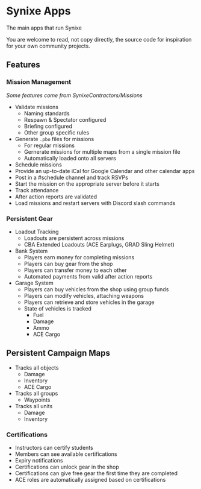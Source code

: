 # Synixe Apps

The main apps that run Synixe

You are welcome to read, not copy directly, the source code for inspiration for your own community projects.

## Features

### Mission Management

*Some features come from SynixeContractors/Missions*

- Validate missions
    - Naming standards
    - Respawn & Spectator configured
    - Briefing configured
    - Other group specific rules
- Generate `.pbo` files for missions
    - For regular missions
    - Gernerate missions for multiple maps from a single mission file
    - Automatically loaded onto all servers
- Schedule missions
- Provide an up-to-date iCal for Google Calendar and other calendar apps
- Post in a #schedule channel and track RSVPs
- Start the mission on the appropriate server before it starts
- Track attendance
- After action reports are validated
- Load missions and restart servers with Discord slash commands

### Persistent Gear

- Loadout Tracking
    - Loadouts are persistent across missions
    - CBA Extended Loadouts (ACE Earplugs, GRAD Sling Helmet)
- Bank System
    - Players earn money for completing missions
    - Players can buy gear from the shop
    - Players can transfer money to each other
    - Automated payments from valid after action reports
- Garage System
    - Players can buy vehicles from the shop using group funds
    - Players can modify vehicles, attaching weapons
    - Players can retrieve and store vehicles in the garage
    - State of vehicles is tracked
        - Fuel
        - Damage
        - Ammo
        - ACE Cargo

## Persistent Campaign Maps

- Tracks all objects
    - Damage
    - Inventory
    - ACE Cargo
- Tracks all groups
    - Waypoints
- Tracks all units
    - Damage
    - Inventory

### Certifications

- Instructors can certify students
- Members can see available certifications
- Expiry notifications
- Certifications can unlock gear in the shop
- Certifications can give free gear the first time they are completed
- ACE roles are automatically assigned based on certifications
